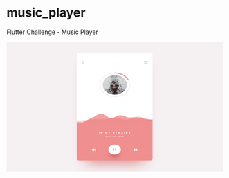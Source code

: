 # music_player

Flutter Challenge - Music Player

<img src="image_1662.gif" height="300" width="500">
